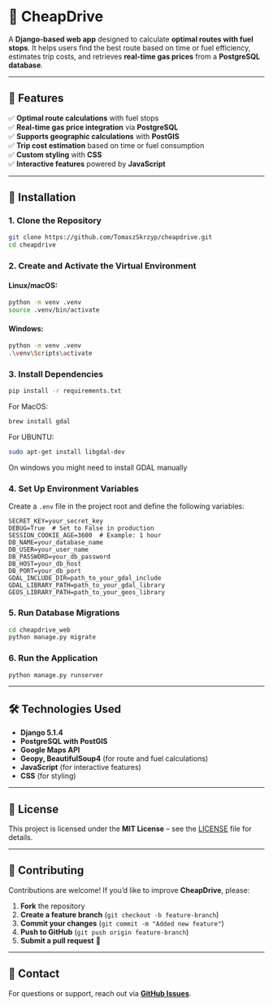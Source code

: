 # 🚗 CheapDrive

A **Django-based web app** designed to calculate **optimal routes with fuel stops**. It helps users find the best route based on time or fuel efficiency, estimates trip costs, and retrieves **real-time gas prices** from a **PostgreSQL database**.

---

## 📌 Features

✅ **Optimal route calculations** with fuel stops  
✅ **Real-time gas price integration** via **PostgreSQL**  
✅ **Supports geographic calculations** with **PostGIS**  
✅ **Trip cost estimation** based on time or fuel consumption  
✅ **Custom styling** with **CSS**  
✅ **Interactive features** powered by **JavaScript**  

---

## 🚀 Installation

### 1. Clone the Repository
```sh
git clone https://github.com/TomaszSkrzyp/cheapdrive.git
cd cheapdrive
```

### 2. Create and Activate the Virtual Environment
#### Linux/macOS:
```sh
python -m venv .venv
source .venv/bin/activate
```
#### Windows:
```sh
python -m venv .venv
.\venv\Scripts\activate
```

### 3. Install Dependencies
```sh
pip install -r requirements.txt
```
For MacOS:
```sh
brew install gdal
```
For UBUNTU:
```sh
sudo apt-get install libgdal-dev
```
On windows you might need to install GDAL manually 



### 4. Set Up Environment Variables
Create a `.env` file in the project root and define the following variables:
```
SECRET_KEY=your_secret_key
DEBUG=True  # Set to False in production
SESSION_COOKIE_AGE=3600  # Example: 1 hour
DB_NAME=your_database_name
DB_USER=your_user_name
DB_PASSWORD=your_db_password
DB_HOST=your_db_host
DB_PORT=your_db_port
GDAL_INCLUDE_DIR=path_to_your_gdal_include
GDAL_LIBRARY_PATH=path_to_your_gdal_library
GEOS_LIBRARY_PATH=path_to_your_geos_library
```

### 5. Run Database Migrations
```sh
cd cheapdrive_web
python manage.py migrate
```

### 6. Run the Application
```sh
python manage.py runserver
```

---

## 🛠 Technologies Used

- **Django 5.1.4**  
- **PostgreSQL with PostGIS**  
- **Google Maps API**  
- **Geopy, BeautifulSoup4** (for route and fuel calculations)  
- **JavaScript** (for interactive features)  
- **CSS** (for styling)  


---

## 📜 License

This project is licensed under the **MIT License** – see the [LICENSE](LICENSE) file for details.

---

## 🔗 Contributing

Contributions are welcome! If you’d like to improve **CheapDrive**, please:

1. **Fork** the repository  
2. **Create a feature branch** (`git checkout -b feature-branch`)  
3. **Commit your changes** (`git commit -m "Added new feature"`)  
4. **Push to GitHub** (`git push origin feature-branch`)  
5. **Submit a pull request** 🚀  

---

## 📧 Contact

For questions or support, reach out via **[GitHub Issues](https://github.com/TomaszSkrzyp/cheapdrive/issues)**.
